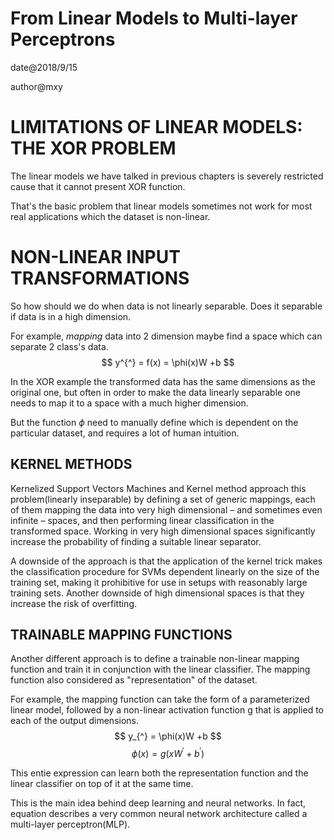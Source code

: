 # From Linear Models to Multi-layer Perceptrons

date@2018/9/15


author@mxy

# LIMITATIONS OF LINEAR MODELS: THE XOR PROBLEM

The linear models we have talked in previous chapters is severely restricted cause that it cannot present XOR function.

That's the basic problem that linear models sometimes not work for most real applications which the dataset is non-linear.

# NON-LINEAR INPUT TRANSFORMATIONS

So how should we do when data is not linearly separable. Does it separable if data is in a high dimension.

For example, *mapping* data into 2 dimension maybe find a space which can separate 2 class's data.
$$ y^{^} = f(x) = \phi(x)W +b $$

In the XOR example the transformed data has the same dimensions as the original one, but often in order to make the data
linearly separable one needs to map it to a space with a much higher dimension.

But the function $\phi$ need to manually define which is dependent on the particular dataset, and requires a lot of 
human intuition.

## KERNEL METHODS

Kernelized Support Vectors Machines and Kernel method approach this problem(linearly inseparable) by defining a set of 
generic mappings, each of them mapping the data into very high dimensional – and sometimes even infinite – spaces, and 
then performing linear classification in the transformed space. Working in very high dimensional spaces significantly 
increase the probability of finding a suitable linear separator.

A downside of the approach is that the application of the kernel trick makes the classification procedure for SVMs 
dependent linearly on the size of the training set, making it prohibitive for use in setups with reasonably large 
training sets. Another downside of high dimensional spaces is that they increase the risk of overfitting.

## TRAINABLE MAPPING FUNCTIONS

Another different approach is to define a trainable non-linear mapping function and train it in conjunction with the linear
classifier. The mapping function also considered as "representation" of the dataset.

For example, the mapping function can take the form of a parameterized linear model, followed by a non-linear activation 
function g that is applied to each of the output dimensions.
$$ y_{^} = \phi(x)W +b $$
$$ \phi(x) = g(xW^{'}+b^{'}) $$

This entie expression can learn both the representation function and the linear classifier on top of it at the same time.

This is the main idea behind deep learning and neural networks. In fact, equation  describes a very common neural network
architecture called a multi-layer perceptron(MLP).